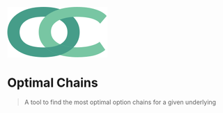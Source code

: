 ![Optimal Chains Logo](/public/logo.svg)

# Optimal Chains

> A tool to find the most optimal option chains for a given underlying
